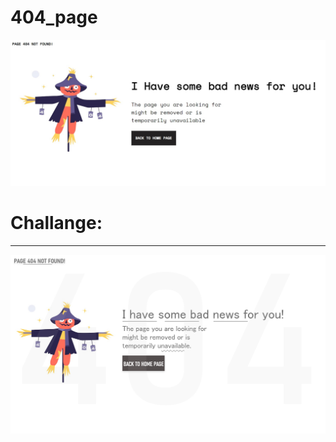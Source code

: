 # 404_page

<img src="screenshot1.jpg" alt="Will-Smith">

<h1>Challange:</h1>
<hr>
<img src="error_404.png" alt="Will-Smith">
